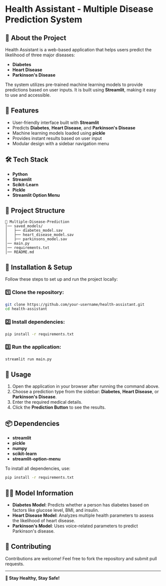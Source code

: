 # Health Assistant - Multiple Disease Prediction System

## 🏥 About the Project
Health Assistant is a web-based application that helps users predict the likelihood of three major diseases:
- **Diabetes**
- **Heart Disease**
- **Parkinson's Disease**

The system utilizes pre-trained machine learning models to provide predictions based on user inputs. It is built using **Streamlit**, making it easy to use and accessible.

## 🚀 Features
- User-friendly interface built with **Streamlit**
- Predicts **Diabetes**, **Heart Disease**, and **Parkinson's Disease**
- Machine learning models loaded using **pickle**
- Provides instant results based on user input
- Modular design with a sidebar navigation menu

## 🛠️ Tech Stack
- **Python**
- **Streamlit**
- **Scikit-Learn**
- **Pickle**
- **Streamlit Option Menu**

## 📂 Project Structure
```
📁 Multiple-Disease-Prediction
│── saved_models/
│   ├── diabetes_model.sav
│   ├── heart_disease_model.sav
│   ├── parkinsons_model.sav
│── main.py
│── requirements.txt
│── README.md
```

## 🔧 Installation & Setup
Follow these steps to set up and run the project locally:

### 1️⃣ Clone the repository:
```sh
git clone https://github.com/your-username/health-assistant.git
cd health-assistant
```

### 2️⃣ Install dependencies:
```sh
pip install -r requirements.txt
```

### 3️⃣ Run the application:
```sh
streamlit run main.py
```

## 📜 Usage
1. Open the application in your browser after running the command above.
2. Choose a prediction type from the sidebar: **Diabetes**, **Heart Disease**, or **Parkinson's Disease**.
3. Enter the required medical details.
4. Click the **Prediction Button** to see the results.

## 📦 Dependencies
- **streamlit**
- **pickle**
- **numpy**
- **scikit-learn**
- **streamlit-option-menu**

To install all dependencies, use:
```sh
pip install -r requirements.txt
```

## 🧑‍💻 Model Information
- **Diabetes Model**: Predicts whether a person has diabetes based on factors like glucose level, BMI, and insulin.
- **Heart Disease Model**: Analyzes multiple health parameters to assess the likelihood of heart disease.
- **Parkinson's Model**: Uses voice-related parameters to predict Parkinson's disease.

## 🤝 Contributing
Contributions are welcome! Feel free to fork the repository and submit pull requests.

---
**🚀 Stay Healthy, Stay Safe!**

